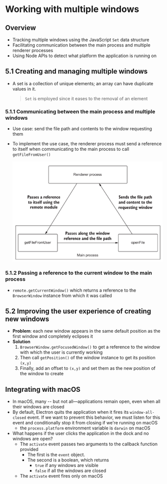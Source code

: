 # Working with multiple windows

## Overview

- Tracking multiple windows using the JavaScript `Set` data structure
- Facilitating communication between the main process and multiple renderer processes
- Using Node APIs to detect what platform the application is running on

## 5.1 Creating and managing multiple windows

- A set is a collection of unique elements; an array can have duplicate values in it.
  > `Set` is employed since it eases to the removal of an element

### 5.1.1 Communicating between the main process and multiple windows

- Use case: send the file path and contents to the window requesting them
- To implement the use case, the renderer process must send a reference to itself when communicating to the main process to call `getFileFromUser()`

  ![Send the targeted window to the main process for later reference](images/send-to-targeted-window.png)

### 5.1.2 Passing a reference to the current window to the main process

- `remote.getCurrentWindow()` which returns a reference to the `BrowserWindow` instance from which it was called

## 5.2 Improving the user experience of creating new windows

- **Problem**: each new window appears in the same default position as the first window and completely eclipses it
- **Solution**
  1. `BrowserWindow.getFocusedWindow()` to get a reference to the window with which the user is currently working
  2. Then call `getPosition()` of the window instance to get its position `(x,y)`
  3. Finally, add an offset to `(x,y)` and set them as the new position of the window to create

## Integrating with macOS

- In macOS, many -- but not all—applications remain open, even when all their windows are closed
- By default, Electron quits the application when it fires its `window-all-closed` event. If we want to prevent this behavior, we must listen for this event and conditionally stop it from closing if we're running on macOS
  - the `process.platform` environment variable is `darwin` on macOS
- What happens if the user clicks the application in the dock and no windows are open?
  - The `activate` event passes two arguments to the callback function provided
    - The first is the `event` object.
    - The second is a boolean, which returns
      - `true` if any windows are visible
      - `false` if all the windows are closed
  - The `activate` event fires only on macOS
